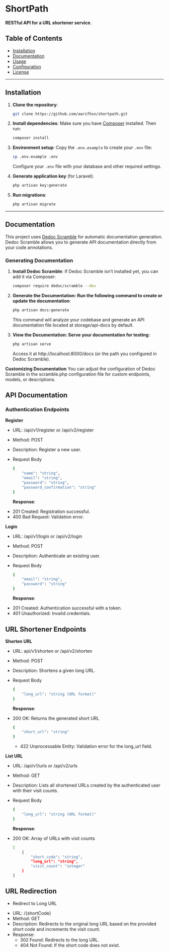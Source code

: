 # ShortPath

**RESTful API for a URL shortener service**.

## Table of Contents

-   [Installation](#installation)
-   [Documentation](#documentation)
-   [Usage](#usage)
-   [Configuration](#configuration)
-   [License](#license)

---

## Installation

1. **Clone the repository**:

    ```bash
    git clone https://github.com/aarifhsn/shortpath.git
    ```

2. **Install dependencies**:
   Make sure you have [Composer](https://getcomposer.org/) installed. Then run:

    ```bash
    composer install
    ```

3. **Environment setup**:
   Copy the `.env.example` to create your `.env` file:

    ```bash
    cp .env.example .env
    ```

    Configure your `.env` file with your database and other required settings.

4. **Generate application key** (for Laravel):

    ```bash
    php artisan key:generate
    ```

5. **Run migrations**:
    ```bash
    php artisan migrate
    ```

---

## Documentation

This project uses [Dedoc Scramble](https://github.com/dedoc/scramble) for automatic documentation generation. Dedoc Scramble allows you to generate API documentation directly from your code annotations.

### Generating Documentation

1. **Install Dedoc Scramble**:
   If Dedoc Scramble isn’t installed yet, you can add it via Composer:
    ```bash
    composer require dedoc/scramble --dev
    ```
2. **Generate the Documentation: Run the following command to create or update the documentation**:

    ```bash
    php artisan docs:generate
    ```

    This command will analyze your codebase and generate an API documentation file located at storage/api-docs by default.

3. **View the Documentation: Serve your documentation for testing:**
    ```bash
    php artisan serve
    ```
    Access it at http://localhost:8000/docs (or the path you configured in Dedoc Scramble).

**Customizing Documentation**
You can adjust the configuration of Dedoc Scramble in the scramble.php configuration file for custom endpoints, models, or descriptions.

## API Documentation

### Authentication Endpoints

**Register**

-   URL: /api/v1/register or /api/v2/register
-   Method: POST
-   Description: Register a new user.
-   Request Body

    ```bash
    {
        "name": "string",
        "email": "string",
        "password": "string",
        "password_confirmation": "string"
    }
    ```

    **Response**:

*   201 Created: Registration successful.
*   400 Bad Request: Validation error.

**Login**

-   URL: /api/v1/login or /api/v2/login
-   Method: POST
-   Description: Authenticate an existing user.
-   Request Body

    ```bash
    {
        "email": "string",
        "password": "string"
    }
    ```

    **Response**:

*   201 Created: Authentication successful with a token.
*   401 Unauthorized: Invalid credentials.

## URL Shortener Endpoints

**Shorten URL**

-   URL: api/v1/shorten or /api/v2/shorten
-   Method: POST
-   Description: Shortens a given long URL.
-   Request Body

    ```bash
    {
        "long_url": "string (URL format)"
    }
    ```

    **Response**:

*   200 OK: Returns the generated short URL
    ```bash
    {
        "short_url": "string"
    }
    ```
    -   422 Unprocessable Entity: Validation error for the long_url field.

**List URL**

-   URL: /api/v1/urls or /api/v2/urls
-   Method: GET
-   Description: Lists all shortened URLs created by the authenticated user with their visit counts.
-   Request Body

    ```bash
    {
        "long_url": "string (URL format)"
    }
    ```

    **Response**:

*   200 OK: Array of URLs with visit counts
    ```bash
    [
        {
            "short_code": "string",
            "long_url": "string",
            "visit_count": "integer"
        }
    ]
    ```

## URL Redirection

-   Redirect to Long URL

*   URL: /{shortCode}
*   Method: GET
*   Description: Redirects to the original long URL based on the provided short code and increments the visit count.
*   Response:
    -   302 Found: Redirects to the long URL.
    -   404 Not Found: If the short code does not exist.
